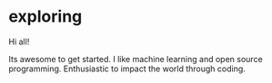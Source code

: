 # exploring

Hi all!

Its awesome to get started.
I like machine learning and open source programming. Enthusiastic to impact the world through coding.

